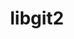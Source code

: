 ---
title: "libgit2"
layout: cache
category: package
meta: {"versions": ["1.1.0"], "compilers": ["gcc@8.3.1", "gcc@7.5.0", "gcc@9.3.0"]}
spec_files: 
 - "libgit2@1.1.0%gcc@7.5.0~curl~ipo+ssh build_type=RelWithDebInfo https=system arch=linux-ubuntu18.04-x86_64 ^libssh2@1.8.0%gcc@7.5.0~ipo+shared build_type=RelWithDebInfo arch=linux-ubuntu18.04-x86_64 ^openssl@1.1.1k%gcc@7.5.0~docs+systemcerts arch=linux-ubuntu18.04-x86_64 ^xz@5.2.5%gcc@7.5.0+pic libs=shared,static arch=linux-ubuntu18.04-x86_64 ^zlib@1.2.11%gcc@7.5.0+optimize+pic+shared arch=linux-ubuntu18.04-x86_64": spec-0.json
 - "libgit2@1.1.0%gcc@9.3.0~curl~ipo+ssh build_type=RelWithDebInfo https=system arch=linux-ubuntu20.04-x86_64 ^libssh2@1.8.0%gcc@9.3.0~ipo+shared build_type=RelWithDebInfo arch=linux-ubuntu20.04-x86_64 ^openssl@1.1.1k%gcc@9.3.0~docs+systemcerts arch=linux-ubuntu20.04-x86_64 ^xz@5.2.5%gcc@9.3.0+pic libs=shared,static arch=linux-ubuntu20.04-x86_64 ^zlib@1.2.11%gcc@9.3.0+optimize+pic+shared arch=linux-ubuntu20.04-x86_64": spec-1.json
 - "libgit2@1.1.0%gcc@8.3.1~curl~ipo+ssh build_type=RelWithDebInfo https=system arch=linux-rhel8-x86_64 ^libssh2@1.8.0%gcc@8.3.1~ipo+shared build_type=RelWithDebInfo arch=linux-rhel8-x86_64 ^openssl@1.1.1k%gcc@8.3.1~docs+systemcerts arch=linux-rhel8-x86_64 ^xz@5.2.5%gcc@8.3.1+pic libs=shared,static arch=linux-rhel8-x86_64 ^zlib@1.2.11%gcc@8.3.1+optimize+pic+shared arch=linux-rhel8-x86_64": spec-2.json
 - "libgit2@1.1.0%gcc@9.3.0~curl~ipo+ssh build_type=RelWithDebInfo https=system arch=linux-rhel7-x86_64 ^libssh2@1.8.0%gcc@9.3.0~ipo+shared build_type=RelWithDebInfo arch=linux-rhel7-x86_64 ^openssl@1.1.1k%gcc@9.3.0~docs+systemcerts arch=linux-rhel7-x86_64 ^xz@5.2.5%gcc@9.3.0+pic libs=shared,static arch=linux-rhel7-x86_64 ^zlib@1.2.11%gcc@9.3.0+optimize+pic+shared arch=linux-rhel7-x86_64": spec-3.json

---